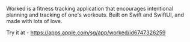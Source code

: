 Worked is a fitness tracking application that encourages intentional planning and tracking of one's workouts. Built on Swift and SwiftUI, and made with lots of love. 

Try it at - https://apps.apple.com/sg/app/worked/id6747326259
